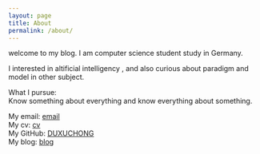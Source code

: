 ```yaml
---
layout: page
title: About
permalink: /about/
---
```


welcome to my blog. I am computer science student study in Germany.

 I interested in altificial intelligency , and also curious about paradigm and model in other subject.

 What I pursue:  
 Know something about everything and know everything about something.

My email: [email](mailto:duxuchong0@gmail.com)  
My cv: [cv](https://duxuchong.github.io/)  
My GitHub: [DUXUCHONG](https://github.com/DUXUCHONG)  
My blog: [blog](https://duxuchong.github.io/blog/)  


[jekyll-organization]: https://github.com/jekyll
